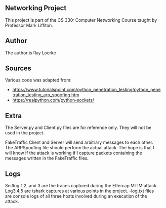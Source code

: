 ## Networking Project
This project is part of the CS 330: Computer Networking Course taught by Professor Mark Liffiton. 

## Author
The author is Ray Loerke

## Sources
Various code was adapted from:
* https://www.tutorialspoint.com/python_penetration_testing/python_penetration_testing_arp_spoofing.htm
* https://realpython.com/python-sockets/

## Extra
The Server.py and Client.py files are for reference only. They will not be used in the project. 

FakeTraffic Client and Server will send arbitrary messages to each other. The ARPSpoofing file should perform the actual attack.
The hope is that I will know if the attack is working if I capture packets containing the messages written in the FakeTraffic files.

## Logs
Sniflog 1,2, and 3 are the traces captured during the Ettercap MITM attack. 
Log3,4,5 are tshark captures at various points in the project.
-log.txt files are console logs of all three hosts involved during an execution of the attack.